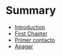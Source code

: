# Summary

* [Introduction](README.md)
* [First Chapter](chapter1.md)
* [Primer contacto](primer-contacto.md)
* [Apagar](pros-and-cons.md)

